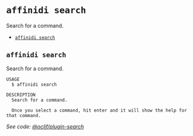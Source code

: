 `affinidi search`
=================

Search for a command.

* [`affinidi search`](#affinidi-search)

## `affinidi search`

Search for a command.

```
USAGE
  $ affinidi search

DESCRIPTION
  Search for a command.

  Once you select a command, hit enter and it will show the help for that command.
```

_See code: [@oclif/plugin-search](https://github.com/oclif/plugin-search/blob/v1.2.3/src/commands/search.ts)_
